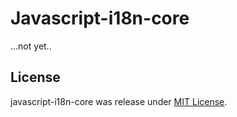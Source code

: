 # Javascript-i18n-core

...not yet..

## License
javascript-i18n-core was release under [MIT License](http://opensource.org/licenses/MIT).
